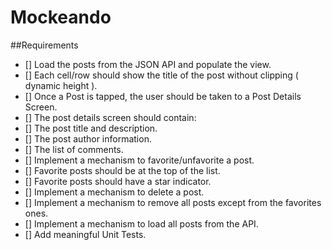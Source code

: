 #  Mockeando

##Requirements

- [] Load the posts from the JSON API and populate the view.
- [] Each cell/row should show the title of the post without clipping ( dynamic height ).
- [] Once a Post is tapped, the user should be taken to a Post Details Screen.
- [] The post details screen should contain:
- [] The post title and description.
- [] The post author information.
- [] The list of comments.
- [] Implement a mechanism to favorite/unfavorite a post.
- [] Favorite posts should be at the top of the list.
- [] Favorite posts should have a star indicator.
- [] Implement a mechanism to delete a post.
- [] Implement a mechanism to remove all posts except from the favorites ones.
- [] Implement a mechanism to load all posts from the API.
- [] Add meaningful Unit Tests.

